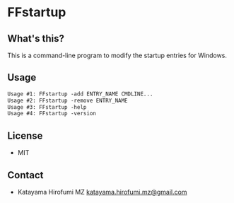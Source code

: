 ﻿# FFstartup

## What's this?

This is a command-line program to modify the startup entries for Windows.

## Usage

```txt
Usage #1: FFstartup -add ENTRY_NAME CMDLINE...
Usage #2: FFstartup -remove ENTRY_NAME
Usage #3: FFstartup -help
Usage #4: FFstartup -version
```

## License

- MIT

## Contact

- Katayama Hirofumi MZ <katayama.hirofumi.mz@gmail.com>
